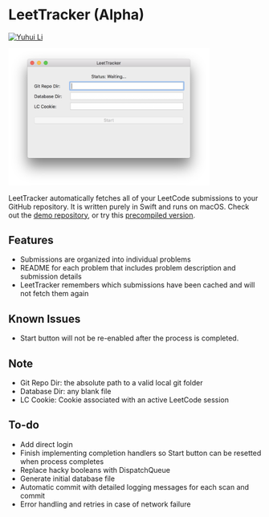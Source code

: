 # LeetTracker (Alpha)

<a href="https://github.com/yuhuili">![Yuhui Li](https://githubtools.yuhuili.com/kagami/yuhuili/Yuhui%20Li/)</a>

<img src="GitHub/ss1.png" width="400">

LeetTracker automatically fetches all of your LeetCode submissions to your GitHub repository. It is written purely in Swift and runs on macOS. Check out the [demo repository](https://github.com/yuhuili/LeetTrackerDemo), or try this [precompiled version](https://github.com/yuhuili/LeetTracker-Release/raw/master/GitHub/LeetTracker.zip).

## Features
- Submissions are organized into individual problems
- README for each problem that includes problem description and submission details
- LeetTracker remembers which submissions have been cached and will not fetch them again

## Known Issues
- Start button will not be re-enabled after the process is completed.

## Note
- Git Repo Dir: the absolute path to a valid local git folder
- Database Dir: any blank file
- LC Cookie: Cookie associated with an active LeetCode session

## To-do
- Add direct login
- Finish implementing completion handlers so Start button can be resetted when process completes
- Replace hacky booleans with DispatchQueue
- Generate initial database file
- Automatic commit with detailed logging messages for each scan and commit
- Error handling and retries in case of network failure

